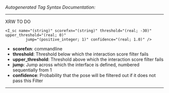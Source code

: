 _Autogenerated Tag Syntax Documentation:_

---
XRW TO DO

```
<I_sc name="(string)" scorefxn="(string)" threshold="(real; -30)" upper_threshold="(real; 0)"
         jump="(positive_integer; 1)" confidence="(real; 1.0)" />
```

-   **scorefxn**: commandline
-   **threshold**: Threshold below which the interaction score filter fails
-   **upper_threshold**: Threshold above which the interaction score filter fails
-   **jump**: Jump across which the interface is defined, numbered sequentially from 1
-   **confidence**: Probability that the pose will be filtered out if it does not pass this Filter

---
